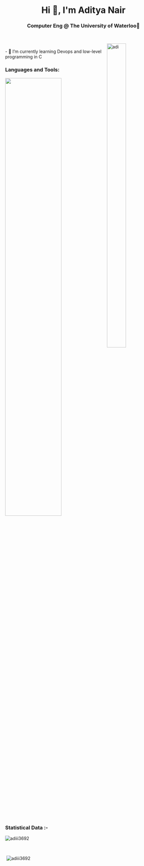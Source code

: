 <h1 align="center">Hi 👋, I'm Aditya Nair</h1>
<h3 align="center">Computer Eng @ The University of Waterloo🌟</h3>
          
<br>

<p><img align="right" src="https://github.com/Adam-pw/Adam-pw/blob/main/animation_500_kxa883sd.gif" alt="adi" width="35%" height="50%"/></p>

<br>
- 🌱 I’m currently learning Devops and low-level programming in C

<h3 align="left">Languages and Tools:</h3>
<p align="left">
    <img src="https://skillicons.dev/icons?i=html,css,bootstrap,tailwind,sass,js,typescript,react,nodejs,express,npm,nextjs,threejs,mongodb,mysql,postgresql,sqlite,prisma,c,cpp,cs,dotnet,python,django,flask,java,maven,spring,git,bash,linux,arch,ubuntu,debian,cypress,jest,postman,arduino,raspberrypi,jenkins,githubactions,docker,kubernetes,aws,azure&theme=light" width="60%"/>
</p>

<br>

<h3>Statistical Data :-</h3>
<p><img align="center"
    src="https://github-readme-stats.vercel.app/api/top-langs?username=adiii3692&show_icons=true&locale=en&bg_color=0d1117&text_color=ffffff&layout=compact"
    alt="adiii3692" 
    bg_color=#808080/></p>

<br>

<p>&nbsp;<img align="center" src="https://github-readme-stats.vercel.app/api?username=adiii3692&show_icons=true&locale=en&bg_color=0d1117&text_color=ffffff&repo=convoychat"
    alt="adiii3692" /></p>

<br>
